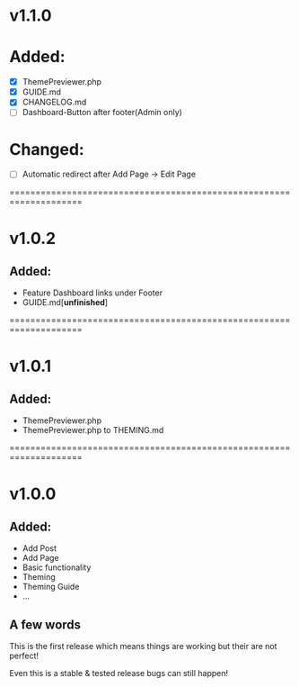 # v1.1.0

# Added:
* [x] ThemePreviewer.php
* [x] GUIDE.md
* [x] CHANGELOG.md
* [ ] Dashboard-Button after footer(Admin only)

# Changed:
* [ ] Automatic redirect after Add Page -> Edit Page

====================================================================

# v1.0.2

## Added:
* Feature Dashboard links under Footer
* GUIDE.md[**unfinished**]

====================================================================

# v1.0.1

## Added:
* ThemePreviewer.php
* ThemePreviewer.php to THEMING.md 

====================================================================

# v1.0.0

## Added:
* Add Post
* Add Page
* Basic functionality
* Theming
* Theming Guide
* ...

## A few words
This is the first release which means things are working but their are not perfect! 

Even this is a stable & tested release bugs can still happen!
